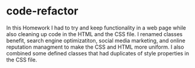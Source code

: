 # code-refactor
In this Homework I had to try and keep functionality in a web page while also cleaning up code in the HTML and the CSS file. I renamed classes benefit, search engine optimizatiton, social media marketing, and online reputation managment to make the CSS and HTML more uniform. I also combined some defined classes that had duplicates of style properties in the CSS file. 